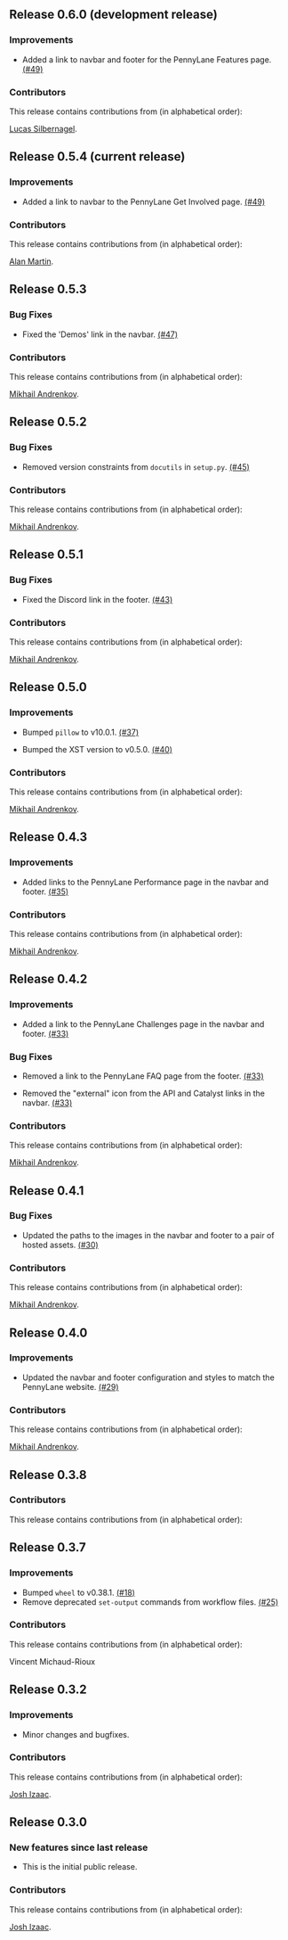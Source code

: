 ## Release 0.6.0 (development release)

### Improvements

* Added a link to navbar and footer for the PennyLane Features page.
  [(#49)](https://github.com/PennyLaneAI/pennylane-sphinx-theme/pull/49)

### Contributors

This release contains contributions from (in alphabetical order):

[Lucas Silbernagel](https://github.com/LucasSilbernagel).

## Release 0.5.4 (current release)

### Improvements

* Added a link to navbar to the PennyLane Get Involved page.
  [(#49)](https://github.com/PennyLaneAI/pennylane-sphinx-theme/pull/49)

### Contributors

This release contains contributions from (in alphabetical order):

[Alan Martin](https://github.com/alan-emartin).

## Release 0.5.3

### Bug Fixes

* Fixed the 'Demos' link in the navbar.
  [(#47)](https://github.com/PennyLaneAI/pennylane-sphinx-theme/pull/47)

### Contributors

This release contains contributions from (in alphabetical order):

[Mikhail Andrenkov](https://github.com/Mandrenkov).

## Release 0.5.2

### Bug Fixes

* Removed version constraints from `docutils` in `setup.py`.
  [(#45)](https://github.com/PennyLaneAI/pennylane-sphinx-theme/pull/45)

### Contributors

This release contains contributions from (in alphabetical order):

[Mikhail Andrenkov](https://github.com/Mandrenkov).

## Release 0.5.1

### Bug Fixes

* Fixed the Discord link in the footer.
  [(#43)](https://github.com/PennyLaneAI/pennylane-sphinx-theme/pull/43)

### Contributors

This release contains contributions from (in alphabetical order):

[Mikhail Andrenkov](https://github.com/Mandrenkov).

## Release 0.5.0

### Improvements

* Bumped `pillow` to v10.0.1. [(#37)](https://github.com/PennyLaneAI/pennylane-sphinx-theme/pull/37)

* Bumped the XST version to v0.5.0. [(#40)](https://github.com/PennyLaneAI/pennylane-sphinx-theme/pull/40)

### Contributors

This release contains contributions from (in alphabetical order):

[Mikhail Andrenkov](https://github.com/Mandrenkov).

## Release 0.4.3

### Improvements

* Added links to the PennyLane Performance page in the navbar and footer.
  [(#35)](https://github.com/PennyLaneAI/pennylane-sphinx-theme/pull/35)

### Contributors

This release contains contributions from (in alphabetical order):

[Mikhail Andrenkov](https://github.com/Mandrenkov).

## Release 0.4.2

### Improvements

* Added a link to the PennyLane Challenges page in the navbar and footer.
  [(#33)](https://github.com/PennyLaneAI/pennylane-sphinx-theme/pull/33)

### Bug Fixes

* Removed a link to the PennyLane FAQ page from the footer.
  [(#33)](https://github.com/PennyLaneAI/pennylane-sphinx-theme/pull/33)

* Removed the "external" icon from the API and Catalyst links in the navbar.
  [(#33)](https://github.com/PennyLaneAI/pennylane-sphinx-theme/pull/33)

### Contributors

This release contains contributions from (in alphabetical order):

[Mikhail Andrenkov](https://github.com/Mandrenkov).

## Release 0.4.1

### Bug Fixes

* Updated the paths to the images in the navbar and footer to a pair of hosted assets.
  [(#30)](https://github.com/PennyLaneAI/pennylane-sphinx-theme/pull/30)

### Contributors

This release contains contributions from (in alphabetical order):

[Mikhail Andrenkov](https://github.com/Mandrenkov).

## Release 0.4.0

### Improvements

* Updated the navbar and footer configuration and styles to match the PennyLane website.
  [(#29)](https://github.com/PennyLaneAI/pennylane-sphinx-theme/pull/29)

### Contributors

This release contains contributions from (in alphabetical order):

[Mikhail Andrenkov](https://github.com/Mandrenkov).

## Release 0.3.8

### Contributors

This release contains contributions from (in alphabetical order):

## Release 0.3.7

### Improvements

* Bumped `wheel` to v0.38.1. [(#18)](https://github.com/PennyLaneAI/pennylane-sphinx-theme/pull/18)
* Remove deprecated `set-output` commands from workflow files.
  [(#25)](https://github.com/PennyLaneAI/pennylane-sphinx-theme/pull/25)

### Contributors

This release contains contributions from (in alphabetical order):

Vincent Michaud-Rioux

## Release 0.3.2

### Improvements

* Minor changes and bugfixes.

### Contributors

This release contains contributions from (in alphabetical order):

[Josh Izaac](https://github.com/josh146).

## Release 0.3.0

### New features since last release

* This is the initial public release.

### Contributors

This release contains contributions from (in alphabetical order):

[Josh Izaac](https://github.com/josh146).
